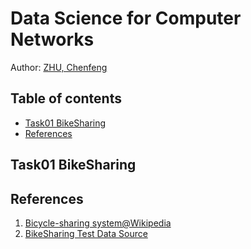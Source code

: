 Data Science for Computer Networks
==================================

Author: [ZHU, Chenfeng](http://about.me/zhuchenfeng)

## Table of contents

* [Task01 BikeSharing](#task01-bikesharing)
* [References](#references)

## Task01 BikeSharing


## References

1. [Bicycle-sharing system@Wikipedia](https://en.wikipedia.org/wiki/Bicycle-sharing_system)
2. [BikeSharing Test Data Source](http://user.informatik.uni-goettingen.de/~dkoll/courses/ds_pract/task1.zip)

